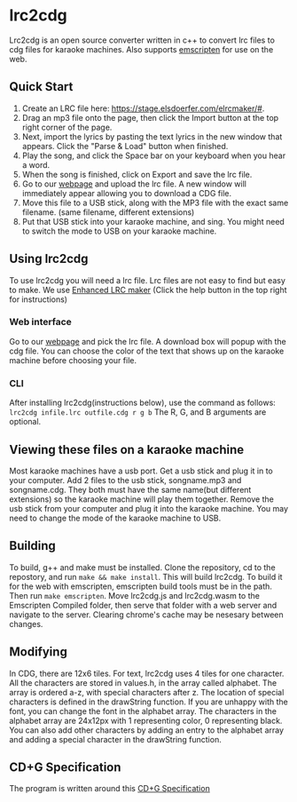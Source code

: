 # lrc2cdg
Lrc2cdg is an open source converter written in c++ to convert lrc files to cdg files for karaoke machines. Also supports [emscripten](https://github.com/kripken/emscripten) for use on the web.

## Quick Start

1. Create an LRC file here: https://stage.elsdoerfer.com/elrcmaker/#. 
2. Drag an mp3 file onto the page, then click the Import button at the top right corner of the page.
3. Next, import the lyrics by pasting the text lyrics in the new window that appears. Click the "Parse & Load" button when finished.
4. Play the song, and click the Space bar on your keyboard when you hear a word.
5. When the song is finished, click on Export and save the lrc file.
6. Go to our [webpage](https://taehagen.github.io/lrc2cdg/Emscripten%20compiled/) and upload the lrc file. A new window will immediately appear allowing you to download a CDG file.
7. Move this file to a USB stick, along with the MP3 file with the exact same filename. (same filename, different extensions)
8. Put that USB stick into your karaoke machine, and sing. You might need to switch the mode to USB on your karaoke machine.

## Using lrc2cdg
To use lrc2cdg you will need a lrc file. Lrc files are not easy to find but easy to make. We use [Enhanced LRC maker](https://stage.elsdoerfer.com/elrcmaker/#) (Click the help button in the top right for instructions)
### Web interface
Go to our [webpage](https://taehagen.github.io/lrc2cdg/Emscripten%20compiled/) and pick the lrc file. A download box will popup with the cdg file. You can choose the color of the text that shows up on the karaoke machine before choosing your file.
### CLI
After installing lrc2cdg(instructions below), use the command as follows:
`lrc2cdg infile.lrc outfile.cdg r g b`
The R, G, and B arguments are optional.

## Viewing these files on a karaoke machine
Most karaoke machines have a usb port. Get a usb stick and plug it in to your computer. Add 2 files to the usb stick, songname.mp3 and songname.cdg. They both must have the same name(but different extensions) so the karaoke machine will play them together. Remove the usb stick from your computer and plug it into the karaoke machine. You may need to change the mode of the karaoke machine to USB.

## Building
To build, g++ and make must be installed. Clone the repository, cd to the repostory, and run `make && make install`. This will build lrc2cdg. To build it for the web with emscripten, emscripten build tools must be in the path. Then run `make emscripten`. Move lrc2cdg.js and lrc2cdg.wasm to the Emscripten Compiled folder, then serve that folder with a web server and navigate to the server. Clearing chrome's cache may be nesesary between changes.

## Modifying
In CDG, there are 12x6 tiles. For text, lrc2cdg uses 4 tiles for one character.
All the characters are stored in values.h, in the array called alphabet. The array is ordered a-z, with special characters after z. The location of special characters is defined in the drawString function. If you are unhappy with the font, you can change the font in the alphabet array. The characters in the alphabet array are 24x12px with 1 representing color, 0 representing black. You can also add other characters by adding an entry to the alphabet array and adding a special character in the drawString function.

## CD+G Specification
The program is written around this [CD+G Specification](https://jbum.com//cdg_revealed.html)